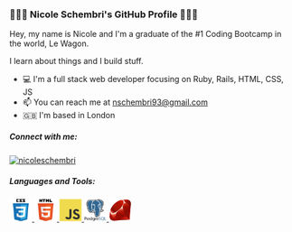 <h3>👩🏻‍💻 Nicole Schembri's GitHub Profile 👩🏻‍💻</h3>


Hey, my name is Nicole and I'm a graduate of the #1 Coding Bootcamp in the world, Le Wagon.

I learn about things and I build stuff. 

- 💻 I'm a full stack web developer focusing on Ruby, Rails, HTML, CSS, JS
- 📫 You can reach me at nschembri93@gmail.com 
- 🇬🇧 I'm based in London

<h5 align="left">Connect with me:</h5>
<p align="left">
<a href="https://linkedin.com/in/nicoleschembri" target="blank"><img align="center" src="https://cdn.jsdelivr.net/npm/simple-icons@3.0.1/icons/linkedin.svg" alt="nicoleschembri" height="30" width="40" /></a>
</p>

<h5 align="left">Languages and Tools:</h5>
<p align="left"> <a href="https://www.w3schools.com/css/" target="_blank"> <img src="https://raw.githubusercontent.com/devicons/devicon/master/icons/css3/css3-original-wordmark.svg" alt="css3" width="40" height="40"/> </a> <a href="https://www.w3.org/html/" target="_blank"> <img src="https://raw.githubusercontent.com/devicons/devicon/master/icons/html5/html5-original-wordmark.svg" alt="html5" width="40" height="40"/> </a> <a href="https://developer.mozilla.org/en-US/docs/Web/JavaScript" target="_blank"> <img src="https://raw.githubusercontent.com/devicons/devicon/master/icons/javascript/javascript-original.svg" alt="javascript" width="40" height="40"/> </a> <a href="https://www.postgresql.org" target="_blank"> <img src="https://raw.githubusercontent.com/devicons/devicon/master/icons/postgresql/postgresql-original-wordmark.svg" alt="postgresql" width="40" height="40"/> </a> <a href="https://www.ruby-lang.org/en/" target="_blank"> <img src="https://raw.githubusercontent.com/devicons/devicon/master/icons/ruby/ruby-original.svg" alt="ruby" width="40" height="40"/> </a> </p>

